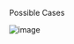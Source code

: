 Possible Cases

![image](https://user-images.githubusercontent.com/80675137/179190748-d8f5afdf-18dd-4054-b86e-9e85818620ee.png)

